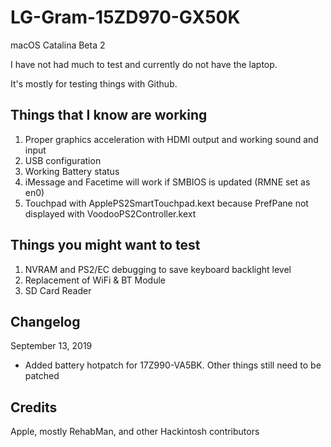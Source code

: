 # LG-Gram-15ZD970-GX50K
macOS Catalina Beta 2

  I have not had much to test and currently do not have the laptop.
  
  It's mostly for testing things with Github.
  
## Things that I know are working
  1. Proper graphics acceleration with HDMI output and working sound and input
  2. USB configuration
  3. Working Battery status
  4. iMessage and Facetime will work if SMBIOS is updated (RMNE set as en0)
  5. Touchpad with ApplePS2SmartTouchpad.kext because PrefPane not displayed with VoodooPS2Controller.kext
## Things you might want to test
  1. NVRAM and PS2/EC debugging to save keyboard backlight level
  2. Replacement of WiFi & BT Module
  3. SD Card Reader
## Changelog
September 13, 2019
- Added battery hotpatch for 17Z990-VA5BK. Other things still need to be patched
## Credits
Apple, mostly RehabMan, and other Hackintosh contributors
